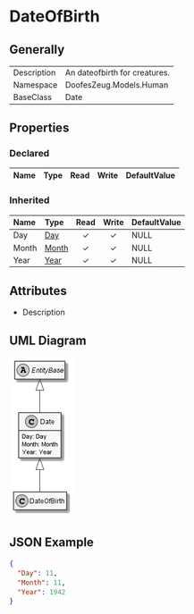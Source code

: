 ﻿# DateOfBirth

## Generally

|||
|:-|:-|
|Description|An dateofbirth for creatures.|
|Namespace|DoofesZeug.Models.Human|
|BaseClass|Date|

## Properties

### Declared

|Name|Type|Read|Write|DefaultValue|
|:---|:---|:--:|:---:|:-----------|

### Inherited

|Name|Type|Read|Write|DefaultValue|
|:---|:---|:--:|:---:|:-----------|
|Day|[Day](../../Models/DoofesZeug.Models.DateAndTime.Part.Date\Day.md)|&#x2713;|&#x2713;|NULL|
|Month|[Month](../../Models/DoofesZeug.Models.DateAndTime.Part.Date\Month.md)|&#x2713;|&#x2713;|NULL|
|Year|[Year](../../Models/DoofesZeug.Models.DateAndTime.Part.Date\Year.md)|&#x2713;|&#x2713;|NULL|

## Attributes

- Description

## UML Diagram

![DateOfBirth.png](./DateOfBirth.png "DateOfBirth")

## JSON Example

```json
{
  "Day": 11,
  "Month": 11,
  "Year": 1942
}
```

